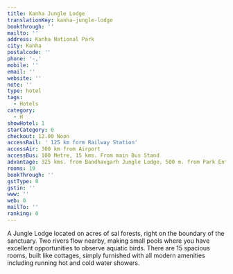 ```yaml
---
title: Kanha Jungle Lodge
translationKey: kanha-jungle-lodge
bookthrough: ''
mailto: ''
address: Kanha National Park
city: Kanha
postalcode: ''
phone: '-,'
mobile: ''
email: ''
website: ''
note: ''
type: hotel
tags:
  - Hotels
category:
  - H
showHotel: 1
starCategory: 0
checkout: 12.00 Noon
accessRail: ' 125 km form Railway Station'
accessAir: 300 km from Airport
accessBus: 100 Metre, 15 kms. From main Bus Stand
advantage: 325 kms. from Bandhavgarh Jungle Lodge, 500 m. from Park Entramce
rooms: 19
bookThrough: ''
gstType: 0
gstin: ''
www: ''
web: 0
mailTo: ''
ranking: 0
---
```







A Jungle Lodge located on acres of sal forests, right on the boundary of the sanctuary. Two rivers flow nearby, making small pools where you have excellent opportunities to observe aquatic birds. There are 15 spacious rooms, built like cottages, simply furnished with all modern amenities including running hot and cold water showers.